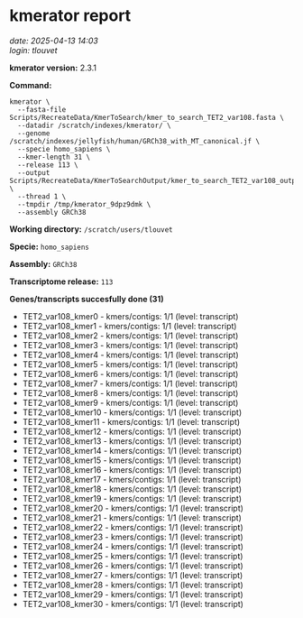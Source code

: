 # kmerator report
*date: 2025-04-13 14:03*  
*login: tlouvet*

**kmerator version:** 2.3.1

**Command:**

```
kmerator \
  --fasta-file Scripts/RecreateData/KmerToSearch/kmer_to_search_TET2_var108.fasta \
  --datadir /scratch/indexes/kmerator/ \
  --genome /scratch/indexes/jellyfish/human/GRCh38_with_MT_canonical.jf \
  --specie homo_sapiens \
  --kmer-length 31 \
  --release 113 \
  --output Scripts/RecreateData/KmerToSearchOutput/kmer_to_search_TET2_var108_output \
  --thread 1 \
  --tmpdir /tmp/kmerator_9dpz9dmk \
  --assembly GRCh38
```

**Working directory:** `/scratch/users/tlouvet`

**Specie:** `homo_sapiens`

**Assembly:** `GRCh38`

**Transcriptome release:** `113`

**Genes/transcripts succesfully done (31)**

- TET2_var108_kmer0 - kmers/contigs: 1/1 (level: transcript)
- TET2_var108_kmer1 - kmers/contigs: 1/1 (level: transcript)
- TET2_var108_kmer2 - kmers/contigs: 1/1 (level: transcript)
- TET2_var108_kmer3 - kmers/contigs: 1/1 (level: transcript)
- TET2_var108_kmer4 - kmers/contigs: 1/1 (level: transcript)
- TET2_var108_kmer5 - kmers/contigs: 1/1 (level: transcript)
- TET2_var108_kmer6 - kmers/contigs: 1/1 (level: transcript)
- TET2_var108_kmer7 - kmers/contigs: 1/1 (level: transcript)
- TET2_var108_kmer8 - kmers/contigs: 1/1 (level: transcript)
- TET2_var108_kmer9 - kmers/contigs: 1/1 (level: transcript)
- TET2_var108_kmer10 - kmers/contigs: 1/1 (level: transcript)
- TET2_var108_kmer11 - kmers/contigs: 1/1 (level: transcript)
- TET2_var108_kmer12 - kmers/contigs: 1/1 (level: transcript)
- TET2_var108_kmer13 - kmers/contigs: 1/1 (level: transcript)
- TET2_var108_kmer14 - kmers/contigs: 1/1 (level: transcript)
- TET2_var108_kmer15 - kmers/contigs: 1/1 (level: transcript)
- TET2_var108_kmer16 - kmers/contigs: 1/1 (level: transcript)
- TET2_var108_kmer17 - kmers/contigs: 1/1 (level: transcript)
- TET2_var108_kmer18 - kmers/contigs: 1/1 (level: transcript)
- TET2_var108_kmer19 - kmers/contigs: 1/1 (level: transcript)
- TET2_var108_kmer20 - kmers/contigs: 1/1 (level: transcript)
- TET2_var108_kmer21 - kmers/contigs: 1/1 (level: transcript)
- TET2_var108_kmer22 - kmers/contigs: 1/1 (level: transcript)
- TET2_var108_kmer23 - kmers/contigs: 1/1 (level: transcript)
- TET2_var108_kmer24 - kmers/contigs: 1/1 (level: transcript)
- TET2_var108_kmer25 - kmers/contigs: 1/1 (level: transcript)
- TET2_var108_kmer26 - kmers/contigs: 1/1 (level: transcript)
- TET2_var108_kmer27 - kmers/contigs: 1/1 (level: transcript)
- TET2_var108_kmer28 - kmers/contigs: 1/1 (level: transcript)
- TET2_var108_kmer29 - kmers/contigs: 1/1 (level: transcript)
- TET2_var108_kmer30 - kmers/contigs: 1/1 (level: transcript)
